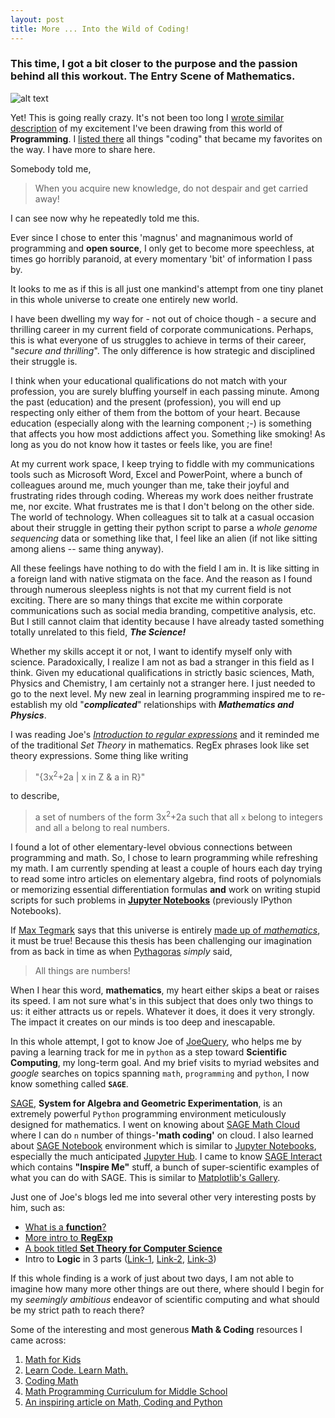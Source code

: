 ```yaml
---
layout: post
title: More ... Into the Wild of Coding!
---
```


### This time, I got a bit closer to the purpose and the passion behind all this workout. The Entry Scene of **Mathematics**.

![alt text](http://38.media.tumblr.com/tumblr_mb2b3uVQUQ1qfg7o3o1_400.gif "Math & Coding @http://thinktosuccess.tumblr.com/")

Yet! This is going really crazy. It's not been too long I [wrote similar description](http://asmind.com/into-the-wild-of-coding) of my excitement I've been drawing from this world of **Programming**. I [listed there](http://asmind.com/into-the-wild-of-coding) all things "coding" that became my favorites on the way. I have more to share here.

Somebody told me,
> When you acquire new knowledge, do not despair and get carried away!

I can see now why he repeatedly told me this.

Ever since I chose to enter this 'magnus' and magnanimous world of programming and __open source__, I only get to become more speechless, at times go horribly paranoid, at every momentary 'bit' of information I pass by.

It looks to me as if this is all just one mankind's attempt from one tiny planet in this whole universe to create one entirely new world.

I have been dwelling my way for - not out of choice though -  a secure and thrilling career in my current field of corporate communications. Perhaps, this is what everyone of us struggles to achieve in terms of their career, "_secure and thrilling_". The only difference is how strategic and disciplined their struggle is.

I think when your educational qualifications do not match with your profession, you are surely bluffing yourself in each passing minute. Among the past (education) and the present (profession), you will end up respecting only either of them from the bottom of your heart. Because education (especially along with the learning component ;-) is something that affects you how most addictions affect you. Something like smoking! As long as you do not know how it tastes or feels like, you are fine!

At my current work space, I keep trying to fiddle with my communications tools such as Microsoft Word, Excel and PowerPoint, where a bunch of colleagues around me, much younger than me, take their joyful and frustrating rides through coding. Whereas my work does neither frustrate me, nor excite. What frustrates me is that I don't belong on the other side. The world of technology. When colleagues sit to talk at a casual occasion about their struggle in getting their python script to parse a _whole genome sequencing_ data or something like that, I feel like an alien (if not like sitting among aliens -- same thing anyway).

All these feelings have nothing to do with the field I am in. It is like sitting in a foreign land with native stigmata on the face. And the reason as I found through numerous sleepless nights is not that my current field is not exciting. There are so many things that excite me within corporate communications such as social media branding, competitive analysis, etc. But I still cannot claim that identity because I have already tasted something totally unrelated to this field, ___The Science!___

Whether my skills accept it or not, I want to identify myself only with science. Paradoxically, I realize I am not as bad a stranger in this field as I think. Given my educational qualifications in strictly basic sciences, Math, Physics and Chemistry, I am certainly not a stranger here. I just needed to go to the next level. My new zeal in learning programming inspired me to re-establish my old "___complicated___" relationships with ___Mathematics and Physics___.

I was reading Joe's [*Introduction to regular expressions*](http://vertstudios.com/blog/introduction-to-regular-expressions/) and it reminded me of the traditional *Set Theory* in mathematics. RegEx phrases look like set theory expressions. Some thing like writing


> "{3x<sup>2</sup>+2a \| x in Z & a in R}"


to describe,

> a set of numbers of the form 3x<sup>2</sup>+2a such that all `x` belong to integers and all `a` belong to real numbers.

I found a lot of other elementary-level obvious connections between programming and math. So, I chose to learn programming while refreshing my math. I am currently spending at least a couple of hours each day trying to read some intro articles on elementary algebra, find roots of polynomials or memorizing essential differentiation formulas **and** work on writing stupid scripts for such problems in **[Jupyter Notebooks](http://jupyter.org/)** (previously IPython Notebooks).

If [Max Tegmark](http://en.wikipedia.org/wiki/Max_Tegmark) says that this universe is entirely [made up of _mathematics_](http://www.livescience.com/42839-the-universe-is-math.html?cmpid=514645_20150311_41853996&adbid=575468717175234560&adbpl=tw&adbpr=15428397), it must be true! Because this thesis has been challenging our imagination from as back in time as when [Pythagoras]() _simply_ said,

> All things are numbers!

When I hear this word, __mathematics__, my heart either skips a beat or raises its speed. I am not sure what's in this subject that does only two things to us: it either attracts us or repels. Whatever it does, it does it very strongly. The impact it creates on our minds is too deep and inescapable.

In this whole attempt, I got to know Joe of [JoeQuery](http://joequery.me/), who helps me by paving a learning track for me in `python` as a step toward **Scientific Computing**, my long-term goal. And my brief visits to myriad websites and _google_ searches on topics spanning `math`, `programming` and `python`, I now know something called **`SAGE`**.

[SAGE](http://www.sagemath.org/), **System for Algebra and Geometric Experimentation**, is an extremely powerful `Python` programming environment meticulously designed for mathematics. I went on knowing about [SAGE Math Cloud](https://cloud.sagemath.com/) where I can do `n` number of things-__'math coding'__ on cloud. I also learned about [SAGE Notebook](http://www.sagenb.org/) environment which is similar to [Jupyter Notebooks](http://jupyter.org/), especially the much anticipated [Jupyter Hub](https://github.com/jupyter/jupyterhub). I came to know [SAGE Interact](http://wiki.sagemath.org/interact/) which contains **"Inspire Me"** stuff, a bunch of super-scientific examples of what you can do with SAGE. This is similar to [Matplotlib's Gallery](http://matplotlib.org/gallery.html).

Just one of Joe's blogs led me into several other very interesting posts by him, such as:
- [What is a **function**?](http://vertstudios.com/blog/what-is-a-function/)
- [More intro to **RegExp**](http://vertstudios.com/blog/back-references-quantifiers-and-anchors-in-regex/)
- [A book titled **Set Theory for Computer Science**](http://www.daimi.au.dk/~gwinskel/STiCS.pdf)
- Intro to **Logic** in 3 parts ([Link-1](http://vertstudios.com/blog/introduction-logic-part-1-negation-and-or-statements/), [Link-2](http://vertstudios.com/blog/introduction-logic-part-2-constructing-truth-tables/), [Link-3](http://vertstudios.com/blog/introduction-to-logic-useful-tautologies/))

If this whole finding is a work of just about two days, I am not able to imagine how many more other things are out there, where should I begin for my _seemingly ambitious_ endeavor of scientific computing and what should be my strict path to reach there?

Some of the interesting and most generous **Math & Coding** resources I came across:

1. [Math for Kids](http://www.mathandcoding.org/)
2. [Learn Code. Learn Math.](http://www.codebymath.com/)
3. [Coding Math](http://www.codingmath.com/)
4. [Math Programming Curriculum for Middle School](https://code.org/curriculum/msm)
5. [An inspiring article on Math, Coding and Python](http://matt.might.net/articles/discrete-math-and-code/)
